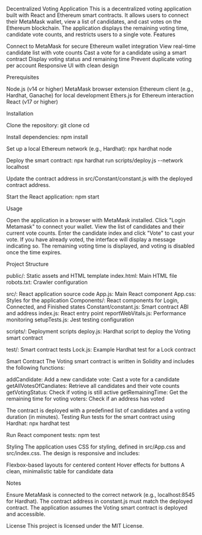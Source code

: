 Decentralized Voting Application
This is a decentralized voting application built with React and Ethereum smart contracts. It allows users to connect their MetaMask wallet, view a list of candidates, and cast votes on the Ethereum blockchain. The application displays the remaining voting time, candidate vote counts, and restricts users to a single vote.
Features

Connect to MetaMask for secure Ethereum wallet integration
View real-time candidate list with vote counts
Cast a vote for a candidate using a smart contract
Display voting status and remaining time
Prevent duplicate voting per account
Responsive UI with clean design

Prerequisites

Node.js (v14 or higher)
MetaMask browser extension
Ethereum client (e.g., Hardhat, Ganache) for local development
Ethers.js for Ethereum interaction
React (v17 or higher)

Installation

Clone the repository:
git clone <repository-url>
cd <repository-folder>


Install dependencies:
npm install


Set up a local Ethereum network (e.g., Hardhat):
npx hardhat node


Deploy the smart contract:
npx hardhat run scripts/deploy.js --network localhost


Update the contract address in src/Constant/constant.js with the deployed contract address.

Start the React application:
npm start



Usage

Open the application in a browser with MetaMask installed.
Click "Login Metamask" to connect your wallet.
View the list of candidates and their current vote counts.
Enter the candidate index and click "Vote" to cast your vote.
If you have already voted, the interface will display a message indicating so.
The remaining voting time is displayed, and voting is disabled once the time expires.

Project Structure

public/: Static assets and HTML template
index.html: Main HTML file
robots.txt: Crawler configuration


src/: React application source code
App.js: Main React component
App.css: Styles for the application
Components/: React components for Login, Connected, and Finished states
Constant/constant.js: Smart contract ABI and address
index.js: React entry point
reportWebVitals.js: Performance monitoring
setupTests.js: Jest testing configuration


scripts/: Deployment scripts
deploy.js: Hardhat script to deploy the Voting smart contract


test/: Smart contract tests
Lock.js: Example Hardhat test for a Lock contract



Smart Contract
The Voting smart contract is written in Solidity and includes the following functions:

addCandidate: Add a new candidate
vote: Cast a vote for a candidate
getAllVotesOfCandiates: Retrieve all candidates and their vote counts
getVotingStatus: Check if voting is still active
getRemainingTime: Get the remaining time for voting
voters: Check if an address has voted

The contract is deployed with a predefined list of candidates and a voting duration (in minutes).
Testing
Run tests for the smart contract using Hardhat:
npx hardhat test

Run React component tests:
npm test

Styling
The application uses CSS for styling, defined in src/App.css and src/index.css. The design is responsive and includes:

Flexbox-based layouts for centered content
Hover effects for buttons
A clean, minimalistic table for candidate data

Notes

Ensure MetaMask is connected to the correct network (e.g., localhost:8545 for Hardhat).
The contract address in constant.js must match the deployed contract.
The application assumes the Voting smart contract is deployed and accessible.

License
This project is licensed under the MIT License.
